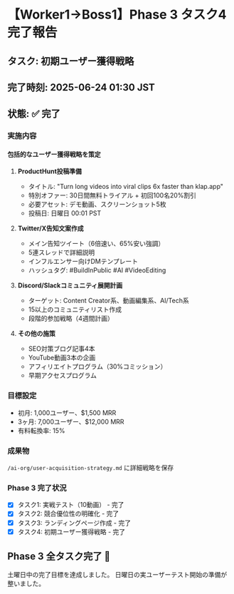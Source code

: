 # 【Worker1→Boss1】Phase 3 タスク4完了報告

## タスク: 初期ユーザー獲得戦略
## 完了時刻: 2025-06-24 01:30 JST
## 状態: ✅ 完了

### 実施内容

#### 包括的なユーザー獲得戦略を策定

1. **ProductHunt投稿準備**
   - タイトル: "Turn long videos into viral clips 6x faster than klap.app"
   - 特別オファー: 30日間無料トライアル + 初回100名20%割引
   - 必要アセット: デモ動画、スクリーンショット5枚
   - 投稿日: 日曜日 00:01 PST

2. **Twitter/X告知文案作成**
   - メイン告知ツイート（6倍速い、65%安い強調）
   - 5連スレッドで詳細説明
   - インフルエンサー向けDMテンプレート
   - ハッシュタグ: #BuildInPublic #AI #VideoEditing

3. **Discord/Slackコミュニティ展開計画**
   - ターゲット: Content Creator系、動画編集系、AI/Tech系
   - 15以上のコミュニティリスト作成
   - 段階的参加戦略（4週間計画）

4. **その他の施策**
   - SEO対策ブログ記事4本
   - YouTube動画3本の企画
   - アフィリエイトプログラム（30%コミッション）
   - 早期アクセスプログラム

### 目標設定
- 初月: 1,000ユーザー、$1,500 MRR
- 3ヶ月: 7,000ユーザー、$12,000 MRR
- 有料転換率: 15%

### 成果物
`/ai-org/user-acquisition-strategy.md` に詳細戦略を保存

### Phase 3 完了状況
- [x] タスク1: 実戦テスト（10動画） - 完了
- [x] タスク2: 競合優位性の明確化 - 完了
- [x] タスク3: ランディングページ作成 - 完了
- [x] タスク4: 初期ユーザー獲得戦略 - 完了

## Phase 3 全タスク完了 🎉

土曜日中の完了目標を達成しました。
日曜日の実ユーザーテスト開始の準備が整いました。